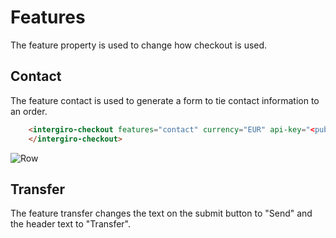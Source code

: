 # Features

The feature property is used to change how checkout is used.

## Contact
The feature contact is used to generate a form to tie contact information to an order.

``` html
	<intergiro-checkout features="contact" currency="EUR" api-key="<public.api.key>">
	</intergiro-checkout>
```

<img :src="$withBase('/assets/img/merchant/checkout/formInput.png')" alt="Row">

## Transfer

The feature transfer changes the text on the submit button to "Send" and the header text to "Transfer".

